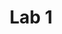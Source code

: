 ---
title: Lab 1
menu:
  sidebar:
    name: Lab 1
    identifier: Lab 1
    parent: lab
    weight: 10
---
